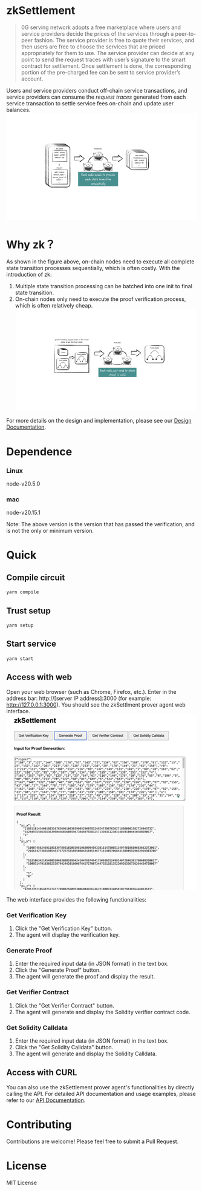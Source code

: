 # zkSettlement
> 0G serving network adopts a free marketplace where users and service providers decide the prices of the services through a peer-to-peer fashion. The service provider is free to quote their services, and then users are free to choose the services that are priced appropriately for them to use.
> The service provider can decide at any point to send the request traces with user’s signature to the smart contract for settlement. Once settlement is done, the corresponding portion of the pre-charged fee can be sent to service provider’s account. 

Users and service providers conduct off-chain service transactions, and service providers can consume the _request traces_ generated from each service transaction to settle service fees on-chain and update user balances.
![image.png](./doc/images/‎0G%20zkSettlement.‎001.png)

# Why zk？
As shown in the figure above, on-chain nodes need to execute all complete state transition processes sequentially, which is often costly. With the introduction of zk:

1. Multiple state transition processing can be batched into one init to final state transition.
2. On-chain nodes only need to execute the proof verification process, which is often relatively cheap.![image.png](./doc/images/‎0G%20zkSettlement.‎002.png)

For more details on the design and implementation, please see our [Design Documentation](./doc/DESIGN.md).

# Dependence
### Linux
node-v20.5.0
### mac
node-v20.15.1

Note: The above version is the version that has passed the verification, and is not the only or minimum version.
# Quick
## Compile circuit
```shell
yarn compile
```
## Trust setup
```shell
yarn setup
```

## Start service
```shell
yarn start
```

## Access with web
Open your web browser (such as Chrome, Firefox, etc.). Enter in the address bar: http://[server IP address]:3000 (for example: http://127.0.0.1:3000). You should see the zkSettlment prover agent web interface.
![image.png](./doc/images/interface.png)

The web interface provides the following functionalities:
### Get Verification Key

1. Click the "Get Verification Key" button.
2. The agent will display the verification key.
### Generate Proof

1. Enter the required input data (in JSON format) in the text box.
2. Click the "Generate Proof" button.
3. The agent will generate the proof and display the result.
### Get Verifier Contract

1. Click the "Get Verifier Contract" button.
2. The agent will generate and display the Solidity verifier contract code.

### Get Solidity Calldata
1. Enter the required input data (in JSON format) in the text box.
2. Click the "Get Solidity Calldata" button.
3. The agent will generate and display the Solidity Calldata.

## Access with CURL
You can also use the zkSettlement prover agent's functionalities by directly calling the API.
For detailed API documentation and usage examples, please refer to our [API Documentation](./doc/API.md).

# Contributing
Contributions are welcome! Please feel free to submit a Pull Request.

# License
MIT License